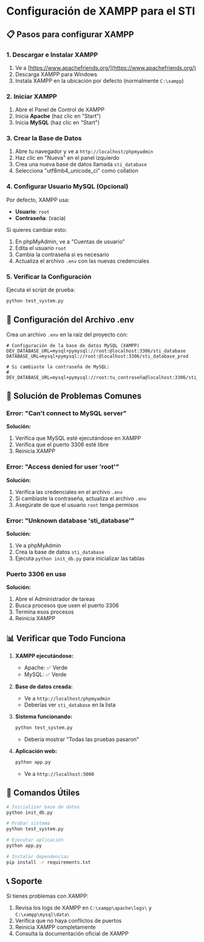 # Configuración de XAMPP para el STI

## 📋 Pasos para configurar XAMPP

### 1. Descargar e Instalar XAMPP

1. Ve a [https://www.apachefriends.org/](https://www.apachefriends.org/)
2. Descarga XAMPP para Windows
3. Instala XAMPP en la ubicación por defecto (normalmente `C:\xampp`)

### 2. Iniciar XAMPP

1. Abre el Panel de Control de XAMPP
2. Inicia **Apache** (haz clic en "Start")
3. Inicia **MySQL** (haz clic en "Start")

### 3. Crear la Base de Datos

1. Abre tu navegador y ve a `http://localhost/phpmyadmin`
2. Haz clic en "Nueva" en el panel izquierdo
3. Crea una nueva base de datos llamada `sti_database`
4. Selecciona "utf8mb4_unicode_ci" como collation

### 4. Configurar Usuario MySQL (Opcional)

Por defecto, XAMPP usa:
- **Usuario**: `root`
- **Contraseña**: (vacía)

Si quieres cambiar esto:
1. En phpMyAdmin, ve a "Cuentas de usuario"
2. Edita el usuario `root`
3. Cambia la contraseña si es necesario
4. Actualiza el archivo `.env` con las nuevas credenciales

### 5. Verificar la Configuración

Ejecuta el script de prueba:
```bash
python test_system.py
```

## 🔧 Configuración del Archivo .env

Crea un archivo `.env` en la raíz del proyecto con:

```env
# Configuración de la base de datos MySQL (XAMPP)
DEV_DATABASE_URL=mysql+pymysql://root:@localhost:3306/sti_database
DATABASE_URL=mysql+pymysql://root:@localhost:3306/sti_database_prod

# Si cambiaste la contraseña de MySQL:
# DEV_DATABASE_URL=mysql+pymysql://root:tu_contraseña@localhost:3306/sti_database
```

## 🚨 Solución de Problemas Comunes

### Error: "Can't connect to MySQL server"

**Solución:**
1. Verifica que MySQL esté ejecutándose en XAMPP
2. Verifica que el puerto 3306 esté libre
3. Reinicia XAMPP

### Error: "Access denied for user 'root'"

**Solución:**
1. Verifica las credenciales en el archivo `.env`
2. Si cambiaste la contraseña, actualiza el archivo `.env`
3. Asegúrate de que el usuario `root` tenga permisos

### Error: "Unknown database 'sti_database'"

**Solución:**
1. Ve a phpMyAdmin
2. Crea la base de datos `sti_database`
3. Ejecuta `python init_db.py` para inicializar las tablas

### Puerto 3306 en uso

**Solución:**
1. Abre el Administrador de tareas
2. Busca procesos que usen el puerto 3306
3. Termina esos procesos
4. Reinicia XAMPP

## 📊 Verificar que Todo Funciona

1. **XAMPP ejecutándose:**
   - Apache: ✅ Verde
   - MySQL: ✅ Verde

2. **Base de datos creada:**
   - Ve a `http://localhost/phpmyadmin`
   - Deberías ver `sti_database` en la lista

3. **Sistema funcionando:**
   ```bash
   python test_system.py
   ```
   - Debería mostrar "Todas las pruebas pasaron"

4. **Aplicación web:**
   ```bash
   python app.py
   ```
   - Ve a `http://localhost:5000`

## 🔄 Comandos Útiles

```bash
# Inicializar base de datos
python init_db.py

# Probar sistema
python test_system.py

# Ejecutar aplicación
python app.py

# Instalar dependencias
pip install -r requirements.txt
```

## 📞 Soporte

Si tienes problemas con XAMPP:
1. Revisa los logs de XAMPP en `C:\xampp\apache\logs\` y `C:\xampp\mysql\data\`
2. Verifica que no haya conflictos de puertos
3. Reinicia XAMPP completamente
4. Consulta la documentación oficial de XAMPP
